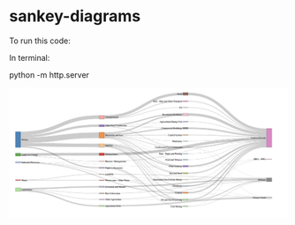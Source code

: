 # sankey-diagrams

To run this code: 

In terminal: 

python -m http.server

![D3 Sankey Diagram for WRI Data](./d3-sankey-wri.png "D3 Sankey Diagram for WRI Data")